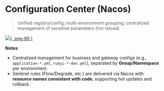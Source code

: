 # Configuration Center (Nacos)

> Unified registry/config; multi-environment grouping; centralized management of sensitive parameters (hot reload)

[![](/assets/nacos-config.png){ .img-90 }](/assets/nacos-config.png)

**Notes**
- Centralized management for business and gateway configs (e.g., `application-*.yml`, `ruoyi-*-dev.yml`), separated by **Group/Namespace** per environment.
- Sentinel rules (Flow/Degrade, etc.) are delivered via Nacos with **resource names consistent with code**, supporting hot updates and rollback.
